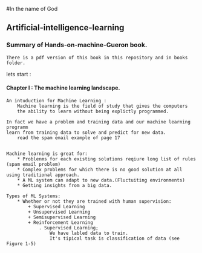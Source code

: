 #In the name of God
 ## Artificial-intelligence-learning

  ### Summary of Hands-on-machine-Gueron book.

    There is a pdf version of this book in this repository and in books folder.

  lets start : 

  #### Chapter I : The machine learning landscape.
    An intuduction for Machine Learning : 
        Machine learning is the field of study that gives the computers
        the ability to learn without being explictly programmed.
    
    In fact we have a problem and training data and our machine learning programm
    learn from training data to solve and predict for new data.
        read the spam email example of page 17
    
    
    Machine learning is great for:
        * Problenms for each existing solutions reqiure long list of rules (spam email problem)
        * Complex problems for which there is no good solution at all using traditional approach.
        * A ML system can adapt to new data.(Fluctuiting environments)
        * Getting insights from a big data.
    
    Types of ML Systems:
        * Whether or not they are trained with human supervision:
            + Supervised Learning
            + Unsupervised Learning
            + Semisupervised Learning
            + Reinforcement Learning
                . Supervised Learning;
                    We have labled data to train.
                    It's tipical task is classification of data (see Figure 1-5)
                    